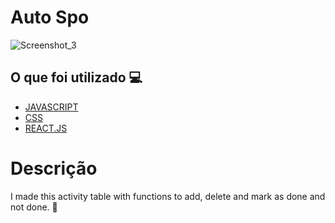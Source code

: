 <h1> Auto Spo </h1>

![Screenshot_3](https://user-images.githubusercontent.com/96798145/183474953-b7f535a9-3dd1-4156-a6f3-1370c3777d1c.png)

<h2> O que foi utilizado 💻 </h2>

- [JAVASCRIPT]()
- [CSS]()
- [REACT.JS]()


<h1> Descrição </h1>
<p> I made this activity table with functions to add, delete and mark as done and not done. 🚀 </p>
